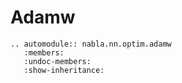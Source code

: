 # Adamw

```{eval-rst}
.. automodule:: nabla.nn.optim.adamw
   :members:
   :undoc-members:
   :show-inheritance:
```
